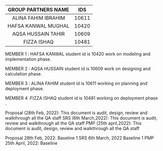 |GROUP PARTNERS NAME       |                 IDS|
|:-----:                   |--------------------|
|ALINA FAHIM IBRAHIM       |               10611|
|HAFSA KANWAL MUGHAL       |               10420|
|AQSA HUSSAIN TAHIR        |               10609|
|FIZZA ISHAQ               |               10481|



MEMBER 1 : HAFSA KANWAL
student id is 10420
work on modeling and implementation phase.

MEMBER 2 : AQSA HUSSAIN
student id is 10609
work on designing and calculation phase.

MEMBER 3 : ALINA FAHIM
student id is 10611
working on planning and deployment phase.


MEMBER 4 :FIZZA ISHAQ
student id is 10481
working on deployment phase .



Proposal (28th Feb, 2022):
This document is audit, design, review and walkthrough all the QA staff
SRS (6th March,2022):
This document is audit, review and walkthrough all the QA staff 
PMP (25th april,2022):
This document is audit, design, review and walkthrough all the QA staff 


Proposal
28th Feb, 2022: Baseline 1
 SRS
 6th March, 2022 Baseline 1
PMP  
25th April, 2022: Baseline

